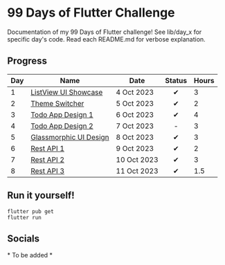 # 99 Days of Flutter Challenge
Documentation of my 99 Days of Flutter challenge! See lib/day_x for specific day's code. Read each README.md for verbose explanation.

## Progress
| Day | Name                                           | Date        | Status | Hours |
|-----|------------------------------------------------|-------------|:------:|-------|
| 1   | [ListView UI Showcase](/lib/day_1/README.md)   | 4 Oct 2023  |   ✔    | 3     |
| 2   | [Theme Switcher](/lib/day_2/README.md)         | 5 Oct 2023  |   ✔    | 2     |
| 3   | [Todo App Design 1](/lib/day_3/README.md)      | 6 Oct 2023  |   ✔    | 4     |
| 4   | [Todo App Design 2](/lib/day_4/README.md)      | 7 Oct 2023  |   -    | 3     |
| 5   | [Glassmorphic UI Design](/lib/day_5/README.md) | 8 Oct 2023  |   ✔    | 3     |
| 6   | [Rest API 1](/lib/day_6/README.md)             | 9 Oct 2023  |   ✔    | 2     |
| 7   | [Rest API 2](/lib/day_7/README.md)             | 10 Oct 2023 |   ✔    | 3     |
| 8   | [Rest API 3](/lib/day_8/README.md)             | 11 Oct 2023 |   ✔    | 1.5   |

## Run it yourself!
```
flutter pub get
flutter run
```

## Socials
\* To be added *